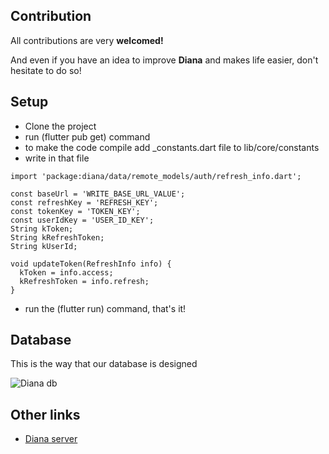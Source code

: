 ## Contribution

All contributions are very **welcomed!**

And even if you have an idea to improve **Diana** and makes life easier, don't hesitate to do so!

## Setup
- Clone the project
- run (flutter pub get) command
- to make the code compile add _constants.dart file to lib/core/constants
- write in that file

```
import 'package:diana/data/remote_models/auth/refresh_info.dart';

const baseUrl = 'WRITE_BASE_URL_VALUE';
const refreshKey = 'REFRESH_KEY';
const tokenKey = 'TOKEN_KEY';
const userIdKey = 'USER_ID_KEY';
String kToken;
String kRefreshToken;
String kUserId;

void updateToken(RefreshInfo info) {
  kToken = info.access;
  kRefreshToken = info.refresh;
}

```

- run the (flutter run) command, that's it!

## Database

This is the way that our database is designed

![Diana db](https://user-images.githubusercontent.com/75932114/105176817-d1bb3280-5b36-11eb-9b13-9a1704f3bf31.png)

## Other links

- [Diana server](https://github.com/softshape-team/diana-server)
